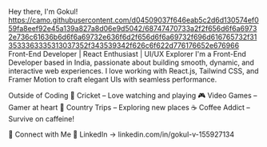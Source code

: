 Hey there, I'm Gokul! https://camo.githubusercontent.com/d04509037f646eab5c2d6d130574ef059fa8eef92e45a139a827a8d06e9d5042/68747470733a2f2f656d6f6a69732e736c61636b6d6f6a69732e636f6d2f656d6f6a69732f696d616765732f313533363335313037352f343539342f626c6f622d776176652e676966
Front-End Developer | React Enthusiast | UI/UX Explorer
I'm a Front-End Developer based in India, passionate about building smooth, dynamic, and interactive web experiences. I love working with React.js, Tailwind CSS, and Framer Motion to craft elegant UIs with seamless performance.

Outside of Coding
🏏 Cricket – Love watching and playing
🎮 Video Games – Gamer at heart
🌿 Country Trips – Exploring new places
☕ Coffee Addict – Survive on caffeine!

🔗 Connect with Me
📩 LinkedIn → linkedin.com/in/gokul-v-155927134

<!---
Gokulvr/Gokulvr is a ✨ special ✨ repository because its `README.md` (this file) appears on your GitHub profile.
You can click the Preview link to take a look at your changes.
--->
